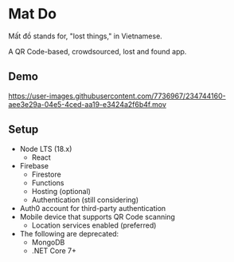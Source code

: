 # Mat Do

Mất đồ stands for, "lost things," in Vietnamese.

A QR Code-based, crowdsourced, lost and found app.

## Demo

https://user-images.githubusercontent.com/7736967/234744160-aee3e29a-04e5-4ced-aa19-e3424a2f6b4f.mov

## Setup

- Node LTS (18.x)
  - React
- Firebase
  - Firestore
  - Functions
  - Hosting (optional)
  - Authentication (still considering)
- Auth0 account for third-party authentication
- Mobile device that supports QR Code scanning
  - Location services enabled (preferred)
- The following are deprecated:
  - MongoDB
  - .NET Core 7+
